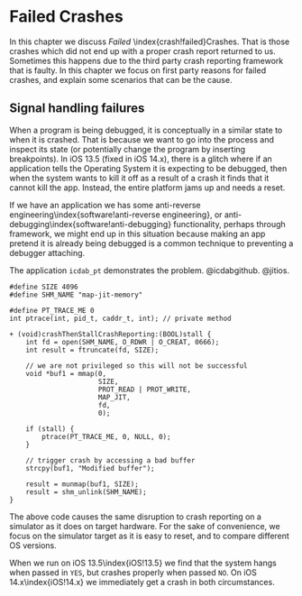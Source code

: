 # Failed Crashes

In this chapter we discuss _Failed_ \index{crash!failed}Crashes.  That is those crashes which did not end up with a proper crash report returned to us.
Sometimes this happens due to the third party crash reporting framework that is faulty.  In this chapter we focus on first party reasons for failed crashes, and explain some scenarios that can be the cause.

## Signal handling failures

When a program is being debugged, it is conceptually in a similar state to when it is crashed.  That is because we want to go into the process and inspect its state (or potentially change the program by inserting breakpoints).  In iOS 13.5 (fixed in iOS 14.x), there is a glitch where if an application tells the Operating System it is expecting to be debugged, then when the system wants to kill it off as a result of a crash 
it finds that it cannot kill the app.  Instead, the entire platform jams up and needs a reset.

If we have an application we has some anti-reverse engineering\index{software!anti-reverse engineering}, or anti-debugging\index{software!anti-debugging} functionality, perhaps through framework, we might end up in this situation because making an app pretend it is already being debugged is a common technique to preventing a debugger attaching.

The application `icdab_pt` demonstrates the problem.  @icdabgithub.  @jitios.

```
#define SIZE 4096
#define SHM_NAME "map-jit-memory"

#define PT_TRACE_ME 0
int ptrace(int, pid_t, caddr_t, int); // private method

+ (void)crashThenStallCrashReporting:(BOOL)stall {
    int fd = open(SHM_NAME, O_RDWR | O_CREAT, 0666);
    int result = ftruncate(fd, SIZE);
    
    // we are not privileged so this will not be successful
    void *buf1 = mmap(0,
                      SIZE,
                      PROT_READ | PROT_WRITE,
                      MAP_JIT,
                      fd,
                      0);
    
    if (stall) {
        ptrace(PT_TRACE_ME, 0, NULL, 0);
    }
    
    // trigger crash by accessing a bad buffer
    strcpy(buf1, "Modified buffer");
    
    result = munmap(buf1, SIZE);
    result = shm_unlink(SHM_NAME);
}
```

The above code causes the same disruption to crash reporting on a simulator as it does on target hardware.
For the sake of convenience, we focus on the simulator target as it is easy to reset, and to compare different OS versions.

When we run on iOS 13.5\index{iOS!13.5} we find that the system hangs when passed in `YES`, but crashes properly when passed `NO`.  On iOS 14.x\index{iOS!14.x} we immediately get a crash in both circumstances.


